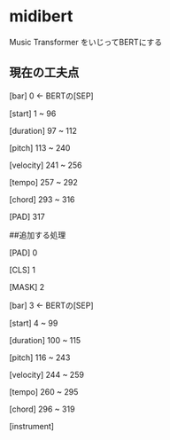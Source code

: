 # midibert

Music Transformer をいじってBERTにする

## 現在の工夫点

[bar] 0 ← BERTの[SEP]

[start] 1 ~ 96

[duration] 97 ~ 112

[pitch] 113 ~ 240

[velocity] 241 ~ 256

[tempo] 257 ~ 292

[chord] 293 ~ 316

[PAD] 317 

##追加する処理

[PAD] 0

[CLS] 1

[MASK] 2

[bar] 3 ← BERTの[SEP]

[start] 4 ~ 99

[duration] 100 ~ 115

[pitch] 116 ~ 243

[velocity] 244 ~ 259

[tempo] 260 ~ 295

[chord] 296 ~ 319

[instrument] 
